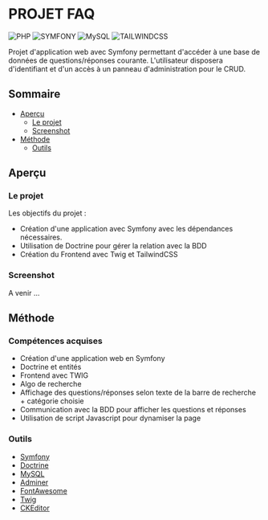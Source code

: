 # PROJET FAQ

![PHP](https://img.shields.io/badge/PHP-777BB4?style=for-the-badge&logo=php&logoColor=white)
![SYMFONY](https://img.shields.io/badge/connect-%2300843e.svg?style=for-the-badge&logo=symfony&logoColor=white)
![MySQL](https://img.shields.io/badge/MySQL-00000F?style=for-the-badge&logo=mysql&logoColor=white)
![TAILWINDCSS](https://img.shields.io/badge/Tailwind_CSS-38B2AC?style=for-the-badge&logo=tailwind-css&logoColor=white)


Projet d'application web avec Symfony permettant d'accéder à une base de données de questions/réponses courante.
L'utilisateur disposera d'identifiant et d'un accès à un panneau d'administration pour le CRUD.

## Sommaire

- [Aperçu](#aperçu)
  - [Le projet](#le-projet)
  - [Screenshot](#screenshot)
- [Méthode](#méthode)
  - [Outils](#outils)

## Aperçu

### Le projet

Les objectifs du projet :

- Création d'une application avec Symfony avec les dépendances nécessaires.
- Utilisation de Doctrine pour gérer la relation avec la BDD
- Création du Frontend avec Twig et TailwindCSS

### Screenshot

A venir ...


## Méthode

### Compétences acquises

- Création d'une application web en Symfony
- Doctrine et entités
- Frontend avec TWIG
- Algo de recherche
- Affichage des questions/réponses selon texte de la barre de recherche + catégorie choisie
- Communication avec la BDD pour afficher les questions et réponses
- Utilisation de script Javascript pour dynamiser la page

### Outils

- [Symfony](https://symfony.com/)
- [Doctrine](https://symfony.com/doc/current/doctrine.html)
- [MySQL](https://www.mysql.com/)
- [Adminer](https://www.adminer.org/)
- [FontAwesome](https://fontawesome.com/)
- [Twig](https://twig.symfony.com/)
- [CKEditor](https://ckeditor.com/)
